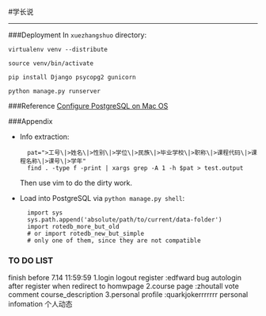 #学长说
******

###Deployment
In `xuezhangshuo` directory:

```
virtualenv venv --distribute
```

```
source venv/bin/activate
```

```
pip install Django psycopg2 gunicorn
```

```
python manage.py runserver
```

###Reference
[Configure PostgreSQL on Mac OS](http://ruby.zigzo.com/2012/07/07/postgresql-postgres-app-and-a-gotcha-on-mac-osx-lion/)

###Appendix
- Info extraction:

        pat=">工号\|>姓名\|>性别\|>学位\|>民族\|>毕业学校\|>职称\|>课程代码\|>课程名称\|>课号\|>学年"
        find . -type f -print | xargs grep -A 1 -h $pat > test.output

    Then use vim to do the dirty work.
- Load into PostgreSQL via `python manage.py shell`:

        import sys
        sys.path.append('absolute/path/to/current/data-folder')
        import rotedb_more_but_old
        # or import rotedb_new_but_simple
        # only one of them, since they are not compatible 



### TO DO LIST
finish before 7.14 11:59:59
1.login logout register :edfward
	bug
	autologin after register when redirect to homwpage
2.course page :zhoutall
	vote
	comment
	course_description
3.personal profile :quarkjokerrrrrrr
	personal infomation
	个人动态

